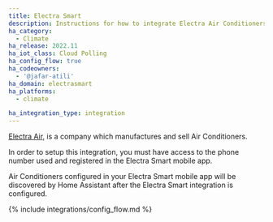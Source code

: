 ```yaml
---
title: Electra Smart
description: Instructions for how to integrate Electra Air Conditioners within Home Assistant.
ha_category:
  - Climate
ha_release: 2022.11
ha_iot_class: Cloud Polling
ha_config_flow: true
ha_codeowners:
  - '@jafar-atili'
ha_domain: electrasmart
ha_platforms:
  - climate

ha_integration_type: integration
---
```


[Electra Air](https://www.electra-air.co.il), is a company which manufactures and sell Air Conditioners.

In order to setup this integration, you must have access to the phone number used and registered in the Electra Smart mobile app.

Air Conditioners configured in your Electra Smart mobile app will be discovered by Home Assistant after the Electra Smart integration is configured.

{% include integrations/config_flow.md %}
